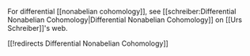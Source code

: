 For differential [[nonabelian cohomology]], see [[schreiber:Differential Nonabelian Cohomology|Differential Nonabelian Cohomology]] on [[Urs Schreiber]]\'s web.

[[!redirects Differential Nonabelian Cohomology]]